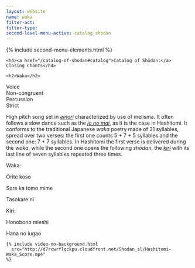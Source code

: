 ```yaml
---
layout: website
name: waka
filter-act:
filter-type:
second-level-menu-active: catalog-shodan
---
```


{% include second-menu-elements.html %}

<main class="page-content">
  <div class="text-container">

    <h4><a href="/catalog-of-shodan#catalog">Catalog of Shōdan:</a> Closing Chants</h4>

    <h2>Waka</h2>

  <div class="introductory-table">
    <div class="introductory-table__element">
      <div class="introductory-table__term">Voice</div>
      <div class="introductory-table__definition">Non-congruent</div>
    </div>
    <div class="introductory-table__element">
      <div class="introductory-table__term">Percussion</div>
      <div class="introductory-table__definition">Strict</div>
    </div>
  </div>

  <p>High pitch song set in <a href="/music/voices#Einori" target="_blank"><em>einori</em></a> characterized by use of melisma. It often follows a slow dance such as the <a href="/catalog-of-shodan/jo-no-mai" target="_blank"><em>jo no mai</em></a>, as it is the case in Hashitomi.
  It conforms to the traditional Japanese <em>waka</em> poetry made of 31 syllables, spread over two verses: the first one counts 5 + 7 + 5 syllables and the second one: 7 + 7 syllables. In Hashitomi the first verse is delivered during the <em>waka</em>, while the second one opens the following <em>shōdan</em>, the <a href="/catalog-of-shodan/Kiri" target="_blank"><em>kiri</em></a> with its last line of seven syllables repeated three times.</p>

<p>Waka:</p>
<p>Orite koso</p>
<p>Sore ka tomo mime</p>
<p>Tasokare ni</p>

<p>Kiri:</p>
<p>Honobono mieshi</p>
<p>Hana no iugao</p>

    {% include video-no-background.html
      src="http://d7rcwrflqckpu.cloudfront.net/Shodan_sl/Hashitomi-Waka_Score.mp4"
    %}



</div>
</main>
